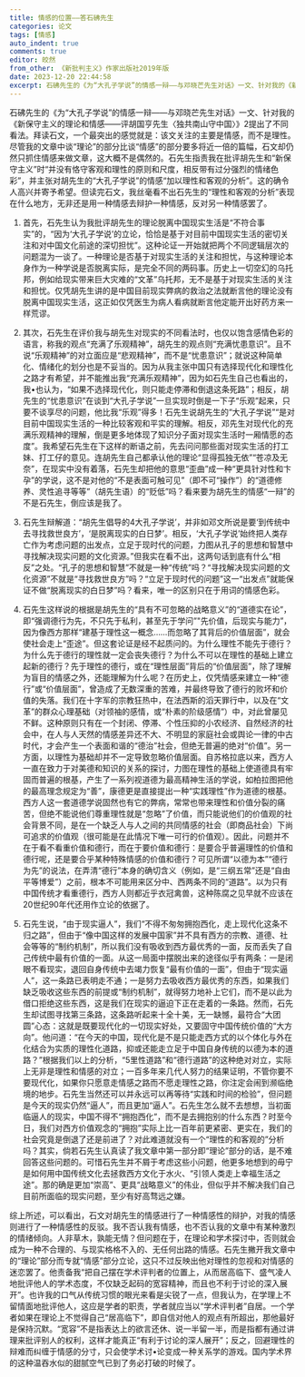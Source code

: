 ```yaml
---
title: 情感的位置——答石砩先生
categories: 论文
tags: [情感]
auto_indent: true
comments: true
editor: 皎然
from_other: 《新批判主义》作家出版社2019年版
date: 2023-12-20 22:44:58
excerpt: 石砩先生的《为“大孔子学说”的情感一辩——与邓晓芒先生对话》一文、针对我的《新保守主义的理论和情感——评胡国亨先生〈独共南山守中国〉》2提出了不同看法。拜读石文，一个最突出的感觉就是：该文关注的主要是情感，而不是理性。尽管我的文章中谈“理论”的部分比谈“情感”的部分要多将近一倍的篇幅，石文却仍然只抓住情感来做文章，这大概不是偶然的。石先生指责我在批评胡先生和“新保守主义”时“并没有恪守客观和理性的原则和尺度，相反带有过分强烈的情绪色彩”，并主张对胡先生的“大孔子学说”的情感“加以理性和客观的分析”。这的确令人高兴并寄予希望。但读完石文，我丝毫看不出石先生的“理性和客观的分析”表现在什么地方，无非还是用一种情感去辩护一种情感，反对另一种情感罢了。
---
```

石砩先生的《为“大孔子学说”的情感一辩——与邓晓芒先生对话》一文、针对我的《新保守主义的理论和情感——评胡国亨先生〈独共南山守中国〉》2提出了不同看法。拜读石文，一个最突出的感觉就是：该文关注的主要是情感，而不是理性。尽管我的文章中谈“理论”的部分比谈“情感”的部分要多将近一倍的篇幅，石文却仍然只抓住情感来做文章，这大概不是偶然的。石先生指责我在批评胡先生和“新保守主义”时“并没有恪守客观和理性的原则和尺度，相反带有过分强烈的情绪色彩”，并主张对胡先生的“大孔子学说”的情感“加以理性和客观的分析”。这的确令人高兴并寄予希望。但读完石文，我丝毫看不出石先生的“理性和客观的分析”表现在什么地方，无非还是用一种情感去辩护一种情感，反对另一种情感罢了。
1. 首先，石先生认为我批评胡先生的理论脱离中国现实生活是“不符合事实”的，“因为‘大孔子学说’的立论，恰恰是基于对目前中国现实生活的密切关注和对中国文化前途的深切担忧”。这种论证一开始就把两个不同逻辑层次的问题混为一谈了。一种理论是否基于对现实生活的关注和担忧，与这种理论本身作为一种学说是否脱离实际，是完全不同的两码事。历史上一切空幻的乌托邦，例如给现实带来巨大灾难的“文革”乌托邦，无不是基于对现实生活的关注和担忧。仅凭胡先生讲的是中国目前现实弊病的救治之法就断言他的理论没有脱离中国现实生活，这正如仅凭医生为病人看病就断言他定能开出好药方来一样荒谬。

2. 其次，石先生在评价我与胡先生对现实的不同看法时，也仅以饱含感情色彩的语言，称我的观点“充满了乐观精神”，胡先生的观点则“充满忧患意识”。且不说“乐观精神”的对立面应是“悲观精神”，而不是“忧患意识”；就说这种简单化、情绪化的划分也是不妥当的。因为从我主张中国只有选择现代化和理性化之路才有希望，并不能推出我“充满乐观精神”，因为如石先生自己也看出的，我•也认为，“如果不选择现代化，则只能走停滞和倒退这条死路”；相反，胡先生的“忧患意识”在谈到“大孔子学说”一旦实现时倒是一下子“乐观”起来，只要不谈享尽的问题，他比我“乐观”得多！石先生说胡先生的“大孔子学说”“是对目前中国现实生活的一种比较客观和平实的理解。相反，邓先生对现代化的充满乐观精神的理解，倒是更多地体现了知识分子面对现实生活时一厢情愿的态度”。我希望石先生在下这样的断语之前，先去问问那些面对现实生活的打工妹、打工仔的意见。连胡先生自己都承认他的理论“显得孤独无依”“苍凉及无奈”，在现实中没有着落，石先生却把他的意思“歪曲”成一种“更具针对性和卞孕”的学说，这不是对他的“不是表面可触可见”（即不可“操作”）的“道德修养、灵性追寻等等”（胡先生语）的“贬低”吗？看来要为胡先生的情感“一辩”的不是石先生，倒应该是我了。

3. 石先生辩解道：“胡先生倡导的4大孔子学说’，并非如邓文所说是要‘到传统中去寻找救世良方’，‘是脱离现实的白日梦’。相反，‘大孔子学说’始终把人类存亡作为考虑问题的出发点，立足于现时代的问题，力图从孔子的思想和智慧中寻找解决现实问题的文化资源。”但我实在看不出，这两句话到底有什么“相反”之处。“孔子的思想和智慧”不就是一种“传统”吗？“寻找解决现实问题的文化资源”不就是“寻找救世良方”吗？“立足于现时代的问题”这一“出发点”就能保证不做“脱离现实的白日梦”吗？看来，唯一的区别只在于用词的情感色彩。

4. 石先生这样说的根据是胡先生的“具有不可忽略的战略意义”的“道德实在论”，即“强调德行为先，不只先于私利，甚至先于学问”"先价值，后现实与能力”，因为像西方那样“建基于理性这一概念……而忽略了其背后的价值层面”，就会使社会走上“歪途”。但这套论证是经不起质问的。为什么理性不能先于德行？为什么先于德行的理性就一定会丧失德行？为什么不可以在理性的基础上建立起新的德行？先于理性的德行，或在“理性层面”背后的“价值层面”，除了理解为盲目的情感之外，还能理解为什么呢？在历史上，仅凭情感来建立一种“德行”或“价值层面”，曾造成了无数深重的苦难，并最终导致了德行的败坏和价值的失落。我们在十字军的宗教狂热中，在法西斯的滔天罪行中，以及在“文革”的群众心理基础（对领袖的感情，或“朴素的阶级感情”）中，对此曾屡见不鲜。这种原则只有在一个封闭、停滞、个性压抑的小农经济、自然经济的社会中，在人与人天然的情感差异还不大、不明显的家庭社会或舆论一律的中古时代，才会产生一个表面和谐的“德治”社会，但绝无普遍的绝对“价值”。另一方面，以理性为基础却并不一定导致忽略价值层面。自苏格拉底以来，西方人一直在致力于对美德和知识的关系的探讨，力图在理性的基础上使道德具有牢固而普遍的根基，产生了一系列视道德为最高精神生活的学说，如柏拉图把他的最高理念规定为“善”，康德更是直接提出一种“实践理性”作为道德的根基。西方人这一套道德学说固然也有它的弊病，常常也带来理性和价值分裂的痛苦，但绝不能说他们尊重理性就是“忽略”了价值，而只能说他们的价值观的社会背景不同，是在一个缺乏人与人之间的共同情感的社会（即商品社会）下尚可追求的价值观（很可能是在此情况下唯一可行的价值观）。因此，问题并不在于看不看重价值和德行，而在于要价值和德行：是要合乎普遍理性的价值和德行呢，还是要合乎某种特殊情感的价值和德行？可见所谓“以德为本”“德行为先”的说法，在弄清“德行”本身的确切含义（例如，是“三纲五常”还是“自由平等博爱”）之前，根本不可能用来区分中、西两条不同的“道路”。以为只有中国传统才看重德行，西方人则都近乎衣冠禽兽，这种陈腐之见早就不应该在20世纪90年代还用作立论的依据了。

5. 石先生说，“由于现实逼人”，我们“不得不匆匆拥抱西化，走上现代化这条不归之路”，但由于“像中国这样的发展中国家”并不具有西方的宗教、道德、社会等等的“制约机制”，所以我们没有吸收到西方最优秀的一面，反而丢失了自己传统中最有价值的一面。从这一局面中摆脱出来的途径似乎有两条：一是闭眼不看现实，退回自身传统中去竭力恢复“最有价值的一面”，但由于“现实逼人”，这一条路已表明走不通；一是努力去吸收西方最优秀的东西，如果我们缺乏吸收这些东西的前提或“制约机制”，就得努力地补上它们，而不是以此为借口拒绝这些东西，这是我们在现实的逼迫下正在走着的一条路。然而，石先生却试图寻找第三条路，这条路听起来十全十美，无一缺憾，最符合“大团圆”心态：这就是既要现代化的一切现实好处，又要固守中国传统价值的“大方向”。他问道：“在今天的中国，现代化是不是只能走西方式的以个体化与外在化结合为实质的理性化道路，抑或还能走立足于中国自身传统的以德为本的道路？”根据我们以上的分析，“5里性道路”和“德行道路”的这种绝对对立，实际上无非是理性和情感的对立；一百多年来几代人努力的结果证明，不管你要不要现代化，如果你只愿意走情感之路而不愿走理性之路，你注定会闹到濒临绝境的地步。石先生当然还可以并永远可以再等待“实践和时间的检验”，但问题是今天的现实仍然“逼人”，而且更加“逼人”。石先生怎么就不去想想，当初面临逼人的现实，中国不得不“拥抱西化”，而不是去拥抱别的什么东西？时至今日，我们对西方价值观念的“拥抱”实际上比一百年前更紧密、更实在，我们的社会究竟是倒退了还是前进了？对此难道就没有一个“理性的和客观的”分析吗？其实，倘若石先生认真读了我文章中第一部分即“理论”部分的话，是不难回答这些问题的。可惜石先生并不屑于考虑这些小问题，他更多地想到的毋宁是如何用中国传统文化去拯救西方文化于水火、“引领人类走上幸福生活之途”。那的确是更加“崇高”、更具“战略意义”的伟业，但似乎并不解决我们自己目前所面临的现实问题，至少有好高骛远之嫌。

综上所述，可以看出，石文对胡先生的情感进行了一种情感性的辩护，对我的情感则进行了一种情感性的反驳。我不否认我有情感，也不否认我的文章中有某种激烈的情绪倾向。人非草木，孰能无情？但问题在于，在理论和学术探讨中，否则就会成为一种不合理的、与现实格格不入的、无任何出路的情感。石先生撇开我文章中的“理论”部分而专就“情感”部分立论，这只不过反映出他对理性的忽视和对情感的迷恋罢了。他责备我“把自己摆在学术评判者的位置上，从而居高临下、盛气凌人地批评他人的学术态度，不仅缺乏起码的宽容精神，而且也不利于讨论的深入展开”。也许我的口气从传统习惯的眼光来看是尖锐了一点，但我认为，在学理上不留情面地批评他人，这应是学者的职责，学者就应当以“学术评判者”自居。一个学者如果在理论上不觉得自己“居高临下”，即自信对他人的观点有所超出，那他最好是保持沉默。“宽容”不是指表达上的欲言还休、说一半留一半，而是指都有通过讲理来批评别人的权利，这样才能真正“有利于讨论的深人展开”；反之，回避理性的辩难而纠缠于情感的分寸，只会使学术讨•论变成一种关系学的游戏。国内学术界的这种温吞水似的甜腻空气已到了务必打破的时候了。
